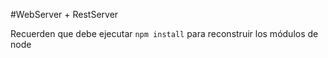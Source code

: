 #WebServer + RestServer

Recuerden que debe ejecutar `npm install` para reconstruir los módulos de node
